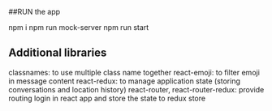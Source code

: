##RUN the app

  npm i
  npm run mock-server
  npm run start

## Additional libraries

  classnames: to use multiple class name together
  react-emoji: to filter emoji in message content
  react-redux: to manage application state (storing conversations and location history)
  react-router, react-router-redux: provide routing login in react app and store the state
  to redux store
